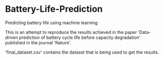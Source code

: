 # Battery-Life-Prediction
Predicting battery life using machine learning

This is an attempt to reproduce the results achieved in the paper 'Data-driven prediction of battery cycle life before
capacity degradation' published in the journal 'Nature'.

'final_dataset.csv' contains the dataset that is being used to get the results.
